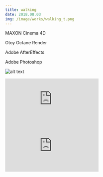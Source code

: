 ```yaml
---
title: walking
date: 2018.08.03
img: /image/works/walking_t.png
---
```

MAXON Cinema 4D

Otoy Octane Render

Adobe AfterEffects

Adobe Photoshop




![alt text](https://drive.google.com/uc?export=view&id=14-aK5ySSfPTanERCepvl7YkDjud31apO)

<iframe class="youtube" src="https://www.youtube.com/embed/wnuP0A4ZiSk" title="YouTube video player" frameborder="0" allow="accelerometer; autoplay; clipboard-write; encrypted-media; gyroscope; picture-in-picture" allowfullscreen></iframe>

<iframe class="gdrive" src="https://drive.google.com/file/d/1ngFa0mkraXLp1kpmyRnUP6cC6tHqpaCk/preview" frameborder="0" allow="accelerometer; autoplay; clipboard-write; encrypted-media; gyroscope; picture-in-picture" allowfullscreen>
</iframe>

